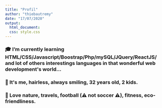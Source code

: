 ```yaml
---
title: "Profil"
author: "thiebautremy"
date: "17/07/2020"
output: 
  html_document:
  css: style.css
---
```

### 🎓 I’m currently learning HTML/CSS/Javascript/Boostrap/Php/mySQL/JQuery/ReactJS/ and lot of others interestings languages in that wonderful web development's world...
### 🙂 It's me, hairless, always smiling, 32 years old, 2 kids.
### 🧡 Love nature, travels, football (⚠ not soccer ⚠), fitness, eco-friendliness.
